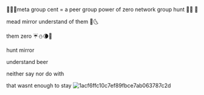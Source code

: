 🌷🥀🪻meta group cent = a peer group power of zero network group hunt 🪷🌺 🌚

mead mirror understand of them 🌚🌜

them zero 
         ☔️⛄️🌘🥀

hunt mirror 

understand beer

neither say nor do with 

that wasnt enough to stay
![1acf6ffc10c7ef89fbce7ab063787c2d](https://github.com/user-attachments/assets/835cfda6-693e-4234-b6d2-31f7da5c2547)
